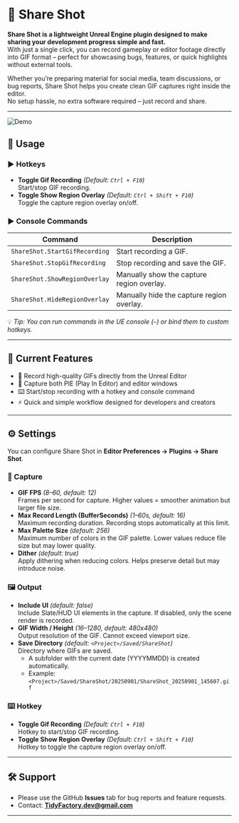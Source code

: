 # 📘 Share Shot

**Share Shot is a lightweight Unreal Engine plugin designed to make sharing your development progress simple and fast.**  
With just a single click, you can record gameplay or editor footage directly into GIF format – perfect for showcasing bugs, features, or quick highlights without external tools.

Whether you’re preparing material for social media, team discussions, or bug reports, Share Shot helps you create clean GIF captures right inside the editor.  
No setup hassle, no extra software required – just record and share.

---

![Demo](./Assets/ShareShot_Example01.gif)

## 🚀 Usage

### ▶️ Hotkeys
- **Toggle Gif Recording** *(Default: `Ctrl + F10`)*  
  Start/stop GIF recording.
- **Toggle Show Region Overlay** *(Default: `Ctrl + Shift + F10`)*  
  Toggle the capture region overlay on/off.

### ▶️ Console Commands

| Command                          | Description |
|----------------------------------|-------------|
| `ShareShot.StartGifRecording`    | Start recording a GIF. |
| `ShareShot.StopGifRecording`     | Stop recording and save the GIF. |
| `ShareShot.ShowRegionOverlay`    | Manually show the capture region overlay. |
| `ShareShot.HideRegionOverlay`    | Manually hide the capture region overlay. |

💡 *Tip: You can run commands in the UE console (`~`) or bind them to custom hotkeys.*  

---

## 🎯 Current Features
- 🔴 Record high-quality GIFs directly from the Unreal Editor  
- 🎯 Capture both PIE (Play In Editor) and editor windows  
- ⌨️ Start/stop recording with a hotkey and console command  
- ⚡ Quick and simple workflow designed for developers and creators  

---

## ⚙️ Settings
You can configure Share Shot in **Editor Preferences → Plugins → Share Shot**.

### 📸 Capture
- **GIF FPS** *(8–60, default: 12)*  
  Frames per second for capture. Higher values = smoother animation but larger file size.
- **Max Record Length (BufferSeconds)** *(1–60s, default: 16)*  
  Maximum recording duration. Recording stops automatically at this limit.
- **Max Palette Size** *(default: 256)*  
  Maximum number of colors in the GIF palette. Lower values reduce file size but may lower quality.
- **Dither** *(default: true)*  
  Apply dithering when reducing colors. Helps preserve detail but may introduce noise.

### 🖼 Output
- **Include UI** *(default: false)*  
  Include Slate/HUD UI elements in the capture. If disabled, only the scene render is recorded.
- **GIF Width / Height** *(16–1280, default: 480x480)*  
  Output resolution of the GIF. Cannot exceed viewport size.
- **Save Directory** *(default: `<Project>/Saved/ShareShot`)*  
  Directory where GIFs are saved.  
  - A subfolder with the current date (YYYYMMDD) is created automatically.  
  - Example: `<Project>/Saved/ShareShot/20250901/ShareShot_20250901_145607.gif`

### ⌨️ Hotkey
- **Toggle Gif Recording** *(Default: `Ctrl + F10`)*  
  Hotkey to start/stop GIF recording.  
- **Toggle Show Region Overlay** *(Default: `Ctrl + Shift + F10`)*  
  Hotkey to toggle the capture region overlay on/off.  

---


## 🛠 Support
- Please use the GitHub **Issues** tab for bug reports and feature requests.  
- Contact: **TidyFactory.dev@gmail.com**  

---

